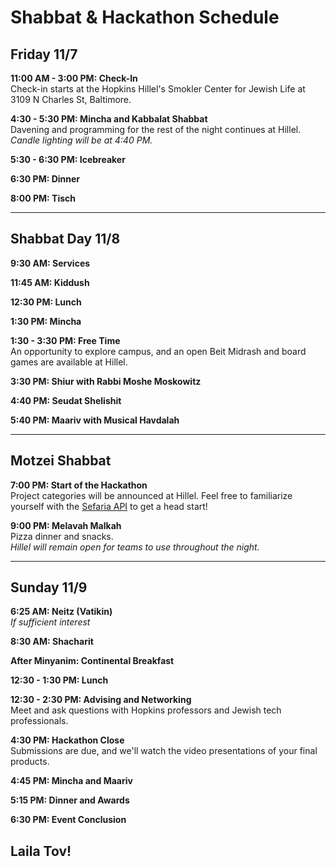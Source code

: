 # Shabbat & Hackathon Schedule

## Friday 11/7

**11:00 AM - 3:00 PM: Check-In**  
Check-in starts at the Hopkins Hillel's Smokler Center for Jewish Life at 3109 N Charles St, Baltimore.

**4:30 - 5:30 PM: Mincha and Kabbalat Shabbat**  
Davening and programming for the rest of the night continues at Hillel.  
*Candle lighting will be at 4:40 PM.*

**5:30 - 6:30 PM: Icebreaker**

**6:30 PM: Dinner**

**8:00 PM: Tisch**

---

## Shabbat Day 11/8

**9:30 AM: Services**

**11:45 AM: Kiddush**

**12:30 PM: Lunch**

**1:30 PM: Mincha**

**1:30 - 3:30 PM: Free Time**  
An opportunity to explore campus, and an open Beit Midrash and board games are available at Hillel.

**3:30 PM: Shiur with Rabbi Moshe Moskowitz**

**4:40 PM: Seudat Shelishit**

**5:40 PM: Maariv with Musical Havdalah**

---

## Motzei Shabbat

**7:00 PM: Start of the Hackathon**  
Project categories will be announced at Hillel. Feel free to familiarize yourself with the [Sefaria API](https://developers.sefaria.org/reference/getting-started) to get a head start!

**9:00 PM: Melavah Malkah**  
Pizza dinner and snacks.  
*Hillel will remain open for teams to use throughout the night.*

---

## Sunday 11/9

**6:25 AM: Neitz (Vatikin)**  
*If sufficient interest*

**8:30 AM: Shacharit**

**After Minyanim: Continental Breakfast**

**12:30 - 1:30 PM: Lunch**

**12:30 - 2:30 PM: Advising and Networking**  
Meet and ask questions with Hopkins professors and Jewish tech professionals.

**4:30 PM: Hackathon Close**  
Submissions are due, and we'll watch the video presentations of your final products.

**4:45 PM: Mincha and Maariv**

**5:15 PM: Dinner and Awards**

**6:30 PM: Event Conclusion**

## **Laila Tov!**
